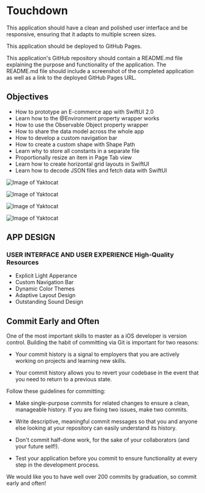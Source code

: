 # Touchdown 

This application should have a clean and polished user interface and be responsive, ensuring that it adapts to multiple screen sizes.

This application should be deployed to GitHub Pages.

This application's GitHub repository should contain a README.md file explaining the purpose and functionality of the application. The README.md file should include a screenshot of the completed application as well as a link to the deployed GitHub Pages URL.


## Objectives

* How to prototype an E-commerce app with SwiftUI 2.0
* Learn how to the @Environment property wrapper works
* How to use the Observable Object property wrapper
* How to share the data model across the whole app
* How to develop a custom navigation bar
* How to create a custom shape with Shape Path
* Learn why to store all constants in a separate file
* Proportionally resize an item in Page Tab view
* Learn how to create horizontal grid layouts in SwiftUI
* Learn how to decode JSON files and fetch data with SwiftUI

![Image of Yaktocat](https://github.com/ShahriarHossainDev/Touchdown/blob/main/Touchdown/Image/1.png)

![Image of Yaktocat](https://github.com/ShahriarHossainDev/Touchdown/blob/main/Touchdown/Image/2.png)

![Image of Yaktocat](https://github.com/ShahriarHossainDev/Touchdown/blob/main/Touchdown/Image/3.png)

![Image of Yaktocat](https://github.com/ShahriarHossainDev/Touchdown/blob/main/Touchdown/Image/4.png)

## APP DESIGN

### USER INTERFACE AND USER EXPERIENCE High-Quality Resources

* Explicit Light Apperance
* Custom Navigation Bar
* Dynamic Color Themes
* Adaptive Layout Design
* Outstanding Sound Design

## Commit Early and Often

One of the most important skills to master as a iOS developer is version control. Building the habit of committing via Git is important for two reasons:

* Your commit history is a signal to employers that you are actively working on projects and learning new skills.

* Your commit history allows you to revert your codebase in the event that you need to return to a previous state.

Follow these guidelines for committing:

* Make single-purpose commits for related changes to ensure a clean, manageable history. If you are fixing two issues, make two commits.

* Write descriptive, meaningful commit messages so that you and anyone else looking at your repository can easily understand its history.

* Don't commit half-done work, for the sake of your collaborators (and your future self!).

* Test your application before you commit to ensure functionality at every step in the development process.

We would like you to have well over 200 commits by graduation, so commit early and often!
